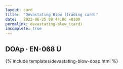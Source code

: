 ```yaml
---
layout: card
title:  "Devastating Blow (trading card)"
date:   2022-06-25 08:44:00 +0100
permalink: devastating-blow_(card)
incomplete: true
---
```


## DOAp &middot; EN-068 U

{% include templates/devastating-blow-doap.html %}